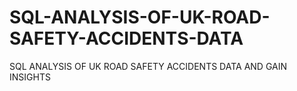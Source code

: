 # SQL-ANALYSIS-OF-UK-ROAD-SAFETY-ACCIDENTS-DATA
SQL ANALYSIS OF UK ROAD SAFETY ACCIDENTS DATA AND GAIN INSIGHTS
